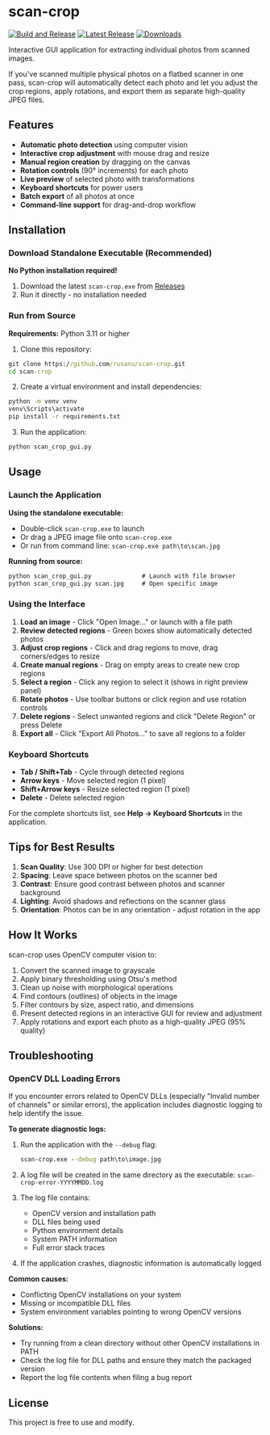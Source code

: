 # scan-crop

[![Build and Release](https://github.com/rusanu/scan-crop/actions/workflows/build.yml/badge.svg)](https://github.com/rusanu/scan-crop/actions/workflows/build.yml)
[![Latest Release](https://img.shields.io/github/v/release/rusanu/scan-crop?label=latest%20release)](https://github.com/rusanu/scan-crop/releases/latest)
[![Downloads](https://img.shields.io/github/downloads/rusanu/scan-crop/total?label=downloads)](https://github.com/rusanu/scan-crop/releases)

Interactive GUI application for extracting individual photos from scanned images.

If you've scanned multiple physical photos on a flatbed scanner in one pass, scan-crop will automatically detect each photo and let you adjust the crop regions, apply rotations, and export them as separate high-quality JPEG files.

## Features

- **Automatic photo detection** using computer vision
- **Interactive crop adjustment** with mouse drag and resize
- **Manual region creation** by dragging on the canvas
- **Rotation controls** (90° increments) for each photo
- **Live preview** of selected photo with transformations
- **Keyboard shortcuts** for power users
- **Batch export** of all photos at once
- **Command-line support** for drag-and-drop workflow

## Installation

### Download Standalone Executable (Recommended)

**No Python installation required!**

1. Download the latest `scan-crop.exe` from [Releases](https://github.com/rusanu/scan-crop/releases/latest)
2. Run it directly - no installation needed

### Run from Source

**Requirements:** Python 3.11 or higher

1. Clone this repository:
```cmd
git clone https://github.com/rusanu/scan-crop.git
cd scan-crop
```

2. Create a virtual environment and install dependencies:
```cmd
python -m venv venv
venv\Scripts\activate
pip install -r requirements.txt
```

3. Run the application:
```cmd
python scan_crop_gui.py
```

## Usage

### Launch the Application

**Using the standalone executable:**
- Double-click `scan-crop.exe` to launch
- Or drag a JPEG image file onto `scan-crop.exe`
- Or run from command line: `scan-crop.exe path\to\scan.jpg`

**Running from source:**
```cmd
python scan_crop_gui.py              # Launch with file browser
python scan_crop_gui.py scan.jpg     # Open specific image
```

### Using the Interface

1. **Load an image** - Click "Open Image..." or launch with a file path
2. **Review detected regions** - Green boxes show automatically detected photos
3. **Adjust crop regions** - Click and drag regions to move, drag corners/edges to resize
4. **Create manual regions** - Drag on empty areas to create new crop regions
5. **Select a region** - Click any region to select it (shows in right preview panel)
6. **Rotate photos** - Use toolbar buttons or click region and use rotation controls
7. **Delete regions** - Select unwanted regions and click "Delete Region" or press Delete
8. **Export all** - Click "Export All Photos..." to save all regions to a folder

### Keyboard Shortcuts

- **Tab / Shift+Tab** - Cycle through detected regions
- **Arrow keys** - Move selected region (1 pixel)
- **Shift+Arrow keys** - Resize selected region (1 pixel)
- **Delete** - Delete selected region

For the complete shortcuts list, see **Help → Keyboard Shortcuts** in the application.

## Tips for Best Results

1. **Scan Quality**: Use 300 DPI or higher for best detection
2. **Spacing**: Leave space between photos on the scanner bed
3. **Contrast**: Ensure good contrast between photos and scanner background
4. **Lighting**: Avoid shadows and reflections on the scanner glass
5. **Orientation**: Photos can be in any orientation - adjust rotation in the app

## How It Works

scan-crop uses OpenCV computer vision to:
1. Convert the scanned image to grayscale
2. Apply binary thresholding using Otsu's method
3. Clean up noise with morphological operations
4. Find contours (outlines) of objects in the image
5. Filter contours by size, aspect ratio, and dimensions
6. Present detected regions in an interactive GUI for review and adjustment
7. Apply rotations and export each photo as a high-quality JPEG (95% quality)

## Troubleshooting

### OpenCV DLL Loading Errors

If you encounter errors related to OpenCV DLLs (especially "Invalid number of channels" or similar errors), the application includes diagnostic logging to help identify the issue.

**To generate diagnostic logs:**

1. Run the application with the `--debug` flag:
   ```cmd
   scan-crop.exe --debug path\to\image.jpg
   ```

2. A log file will be created in the same directory as the executable: `scan-crop-error-YYYYMMDD.log`

3. The log file contains:
   - OpenCV version and installation path
   - DLL files being used
   - Python environment details
   - System PATH information
   - Full error stack traces

4. If the application crashes, diagnostic information is automatically logged

**Common causes:**
- Conflicting OpenCV installations on your system
- Missing or incompatible DLL files
- System environment variables pointing to wrong OpenCV versions

**Solutions:**
- Try running from a clean directory without other OpenCV installations in PATH
- Check the log file for DLL paths and ensure they match the packaged version
- Report the log file contents when filing a bug report

## License

This project is free to use and modify.
